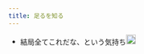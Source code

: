 ```yaml
---
title: 足るを知る
---
```


* 結局全てこれだな、という気持ち<img src='https://scrapbox.io/api/pages/blu3mo-public/blu3mo/icon' alt='blu3mo.icon' height="19.5"/>
